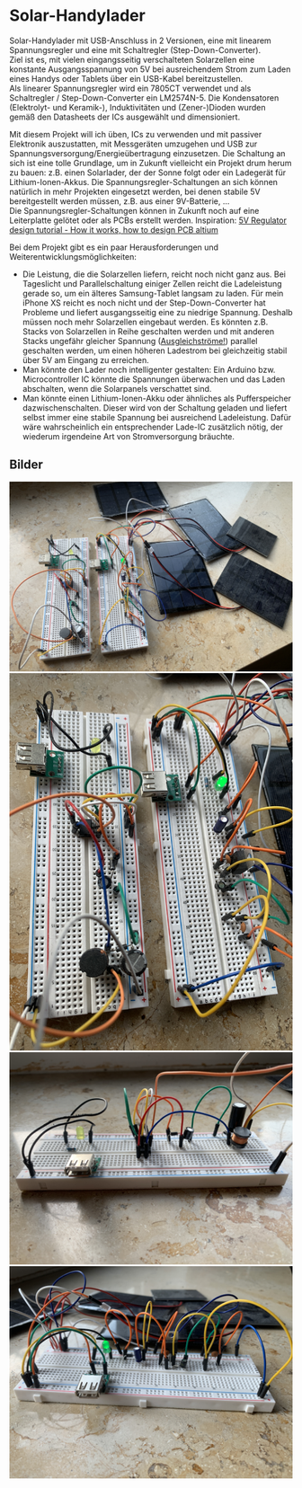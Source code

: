# Solar-Handylader
Solar-Handylader mit USB-Anschluss in 2 Versionen, eine mit linearem Spannungsregler und eine mit Schaltregler (Step-Down-Converter).  
Ziel ist es, mit vielen eingangsseitig verschalteten Solarzellen eine konstante Ausgangsspannung von 5V bei ausreichendem Strom zum Laden eines Handys oder Tablets über ein USB-Kabel bereitzustellen.  
Als linearer Spannungsregler wird ein 7805CT verwendet und als Schaltregler / Step-Down-Converter ein LM2574N-5. Die Kondensatoren (Elektrolyt- und Keramik-), Induktivitäten und (Zener-)Dioden wurden gemäß den Datasheets der ICs ausgewählt und dimensioniert.

Mit diesem Projekt will ich üben, ICs zu verwenden und mit passiver Elektronik auszustatten, mit Messgeräten umzugehen und USB zur Spannungsversorgung/Energieübertragung einzusetzen. Die Schaltung an sich ist eine tolle Grundlage, um in Zukunft vielleicht ein Projekt drum herum zu bauen: z.B. einen Solarlader, der der Sonne folgt oder ein Ladegerät für Lithium-Ionen-Akkus. Die Spannungsregler-Schaltungen an sich können natürlich in mehr Projekten eingesetzt werden, bei denen stabile 5V bereitgestellt werden müssen, z.B. aus einer 9V-Batterie, ...  
Die Spannungsregler-Schaltungen können in Zukunft noch auf eine Leiterplatte gelötet oder als PCBs erstellt werden. Inspiration: [5V Regulator design tutorial - How it works, how to design PCB altium](https://youtu.be/d-j0onzzuNQ?si=P9ErR5rJm8of-E-f)

Bei dem Projekt gibt es ein paar Herausforderungen und Weiterentwicklungsmöglichkeiten:
- Die Leistung, die die Solarzellen liefern, reicht noch nicht ganz aus. Bei Tageslicht und Parallelschaltung einiger Zellen reicht die Ladeleistung gerade so, um ein älteres Samsung-Tablet langsam zu laden. Für mein iPhone XS reicht es noch nicht und der Step-Down-Converter hat Probleme und liefert ausgangsseitig eine zu niedrige Spannung. Deshalb müssen noch mehr Solarzellen eingebaut werden. Es könnten z.B. Stacks von Solarzellen in Reihe geschalten werden und mit anderen Stacks ungefähr gleicher Spannung ([Ausgleichströme!](https://de.wikipedia.org/wiki/Spannungsquelle#Parallelschaltung)) parallel geschalten werden, um einen höheren Ladestrom bei gleichzeitig stabil über 5V am Eingang zu erreichen.
- Man könnte den Lader noch intelligenter gestalten: Ein Arduino bzw. Microcontroller IC könnte die Spannungen überwachen und das Laden abschalten, wenn die Solarpanels verschattet sind.
- Man könnte einen Lithium-Ionen-Akku oder ähnliches als Pufferspeicher dazwischenschalten. Dieser wird von der Schaltung geladen und liefert selbst immer eine stabile Spannung bei ausreichend Ladeleistung. Dafür wäre wahrscheinlich ein entsprechender Lade-IC zusätzlich nötig, der wiederum irgendeine Art von Stromversorgung bräuchte.

## Bilder
![](IMG_9285.JPEG)
![](IMG_9286.JPG)
![](IMG_9290.JPG)
![](IMG_9291.JPG)
